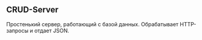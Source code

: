 ## CRUD-Server

Простенький сервер, работающий с базой данных. Обрабатывает HTTP-запросы и отдает JSON.
